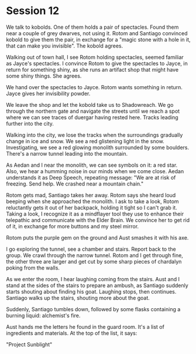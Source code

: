 # Session 12
We talk to kobolds. One of them holds a pair of spectacles. Found them near a couple of grey dwarves, not using it. Rotom and Santiago convinced kobold to give them the pair, in exchange for a "magic stone with a hole in it, that can make you invisible". The kobold agrees.

Walking out of town hall, I see Rotom holding spectacles, seemed familiar as Jayce's spectacles. I convince Rotom to give the spectacles to Jayce, in return for something shiny, as she runs an artifact shop that might have some shiny things. She agrees.

We hand over the spectacles to Jayce. Rotom wants something in return. Jayce gives her invisibility powder.

We leave the shop and let the kobold take us to Shadowreach. We go through the northern gate and navigate the streets until we reach a spot where we can see traces of duergar having rested here. Tracks leading further into the city.

Walking into the city, we lose the tracks when the surroundings gradually change in ice and snow. We see a red glistening light in the snow. Investigating, we see a red glowing monolith surrounded by some boulders. There's a narrow tunnel leading into the mountain.

As Aedan and I near the monolith, we can see symbols on it: a red star. Also, we hear a humming noise in our minds when we come close. Aedan understands it as Deep Speech, repeating message:
"We are at risk of freezing. Send help. We crashed near a mountain chain."

Rotom gets mad, Santiago takes her away. Rotom says she heard loud beeping when she approached the monolith. I ask to take a look, Rotom reluctantly gets it out of her backpack, holding it tight so I can't grab it. Taking a look, I recognize it as a mindflayer tool they use to enhance their telepathic and communicate with the Elder Brain. We convince her to get rid of it, in exchange for more buttons and my steel mirror.

Rotom puts the purple gem on the ground and Aust smashes it with his axe.

I go exploring the tunnel, see a chamber and stairs. Report back to the group. We crawl through the narrow tunnel. Rotom and I get through fine, the other three are larger and get cut by some sharp pieces of chardalyn poking from the walls.

As we enter the room, I hear laughing coming from the stairs. Aust and I stand at the sides of the stairs to prepare an ambush, as Santiago suddenly starts shouting about finding his goat. Laughing stops, then continues. Santiago walks up the stairs, shouting more about the goat.

Suddenly, Santiago tumbles down, followed by some flasks containing a burning liquid: alchemist's fire.

Aust hands me the letters he found in the guard room. It's a list of ingredients and materials. At the top of the list, it says:

"Project Sunblight"